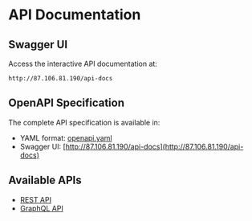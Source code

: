 # API Documentation

## Swagger UI
Access the interactive API documentation at:
```
http://87.106.81.190/api-docs
```

## OpenAPI Specification
The complete API specification is available in:
- YAML format: [openapi.yaml](openapi.yaml)
- Swagger UI: [http://87.106.81.190/api-docs](http://87.106.81.190/api-docs)

## Available APIs
- [REST API](../guides/rest.md)
- [GraphQL API](../guides/graphql.md)
